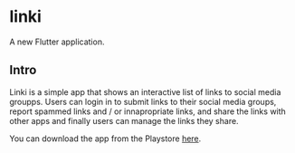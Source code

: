 # linki

A new Flutter application.

## Intro
Linki is a simple app that shows an interactive list of links to social media groupps.
Users can login in to submit links to their social media groups, report spammed links and / or innapropriate links, and share the links with other apps and finally users can manage the links they share.

You can download the app from the Playstore [here](https://goo.gl/MUfpLL).
